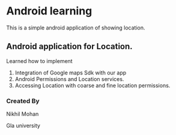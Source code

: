 # Android learning
This is a simple android application of showing location.

## Android application for Location.
Learned how to implement 

1. Integration of Google maps Sdk with our app
2. Android Permissions and Location services.
3. Accessing Location with coarse and fine location permissions.


### Created By 
  Nikhil Mohan
  
Gla university
 
